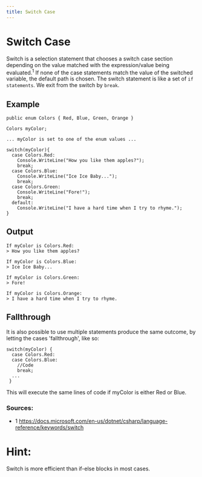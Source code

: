 ```yaml
---
title: Switch Case
---
```


# Switch Case

Switch is a selection statement that chooses a switch case section depending on the value matched with the expression/value being evaluated.<sup>1</sup>  If none of the case statements match the value of the switched variable, the default path is chosen. The switch statement is like a set of `if statements`. We exit from the switch by `break`.

## Example
```
public enum Colors { Red, Blue, Green, Orange }

Colors myColor;

... myColor is set to one of the enum values ...

switch(myColor){
  case Colors.Red: 
    Console.WriteLine("How you like them apples?");
    break;
  case Colors.Blue: 
    Console.WriteLine("Ice Ice Baby...");
    break;
  case Colors.Green: 
    Console.WriteLine("Fore!");
    break;
  default:
    Console.WriteLine("I have a hard time when I try to rhyme.");
}
```

## Output
```
If myColor is Colors.Red:
> How you like them apples?

If myColor is Colors.Blue:
> Ice Ice Baby...

If myColor is Colors.Green:
> Fore!

If myColor is Colors.Orange:
> I have a hard time when I try to rhyme.

```

## Fallthrough

It is also possible to use multiple statements produce the same outcome, by letting the cases 'fallthrough', like so:

```
switch(myColor) {
  case Colors.Red:
  case Colors.Blue:
    //Code
    break;
  ...
 }
```
This will execute the same lines of code if myColor is either Red or Blue.

### Sources:
- 1 https://docs.microsoft.com/en-us/dotnet/csharp/language-reference/keywords/switch

# Hint:
Switch is more efficient than if-else blocks in most cases. 
